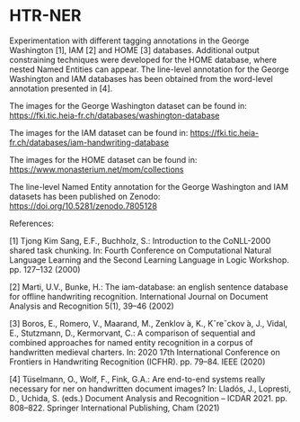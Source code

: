 # HTR-NER
Experimentation with different tagging annotations in the George Washington [1], IAM [2] and HOME [3] databases. Additional output constraining techniques were developed for the HOME database, where nested Named Entities can appear. The line-level annotation for the George Washington and IAM databases has been obtained from the word-level annotation presented in [4].

The images for the George Washington dataset can be found in: https://fki.tic.heia-fr.ch/databases/washington-database

The images for the IAM dataset can be found in: https://fki.tic.heia-fr.ch/databases/iam-handwriting-database

The images for the HOME dataset can be found in: https://www.monasterium.net/mom/collections

The line-level Named Entity annotation for the George Washington and IAM datasets has been published on Zenodo: https://doi.org/10.5281/zenodo.7805128


References: 

[1] Tjong Kim Sang, E.F., Buchholz, S.: Introduction to the CoNLL-2000 shared task chunking. In: Fourth Conference on Computational Natural Language Learning and the Second Learning Language in Logic Workshop. pp. 127–132 (2000)

[2] Marti, U.V., Bunke, H.: The iam-database: an english sentence database for offline handwriting recognition. International Journal on Document Analysis and Recognition 5(1), 39–46 (2002)

[3] Boros, E., Romero, V., Maarand, M., Zenklov ́a, K., Kˇreˇckov ́a, J., Vidal, E., Stutzmann, D., Kermorvant, C.: A comparison of sequential and combined approaches for named entity recognition in a corpus of handwritten medieval charters. In: 2020 17th International Conference on Frontiers in Handwriting Recognition (ICFHR). pp. 79–84. IEEE (2020)

[4] Tüselmann, O., Wolf, F., Fink, G.A.: Are end-to-end systems really necessary for ner on handwritten document images? In: Lladós, J., Lopresti, D., Uchida, S. (eds.) Document Analysis and Recognition – ICDAR 2021. pp. 808–822. Springer International Publishing, Cham (2021)
